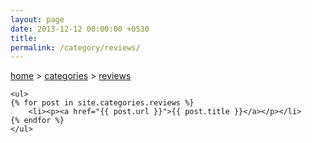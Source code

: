 ```yaml
---
layout: page
date: 2013-12-12 00:00:00 +0530
title: 
permalink: /category/reviews/
---
```


<div>
    <a href="{{ site.url }}">home</a>&nbsp;&gt;&nbsp;<a href="{{ site.url }}/categories">categories</a>&nbsp;&gt;&nbsp;<a href="{{ site.url }}/category/reviews/">reviews</a>
  	
	<ul>
    {% for post in site.categories.reviews %}
		<li><p><a href="{{ post.url }}">{{ post.title }}</a></p></li>
    {% endfor %}
	</ul>
</div>
